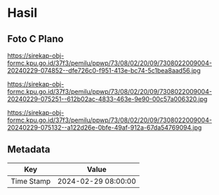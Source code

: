 # Hasil

## Foto C Plano

https://sirekap-obj-formc.kpu.go.id/37f3/pemilu/ppwp/73/08/02/20/09/7308022009004-20240229-074852--dfe726c0-f951-413e-bc74-5c1bea8aad56.jpg

https://sirekap-obj-formc.kpu.go.id/37f3/pemilu/ppwp/73/08/02/20/09/7308022009004-20240229-075251--612b02ac-4833-463e-9e90-00c57a006320.jpg

https://sirekap-obj-formc.kpu.go.id/37f3/pemilu/ppwp/73/08/02/20/09/7308022009004-20240229-075132--a122d26e-0bfe-49af-912a-67da54769094.jpg


## Metadata

| Key        | Value               |
| ---------- | ------------------- |
| Time Stamp | 2024-02-29 08:00:00 |



